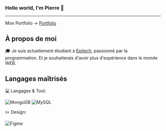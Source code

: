 ### Hello world, I'm Pierre 👋
---

Mon Portfolio -> [Portfolio](https:pierre-monnier.fr)

## À propos de moi

🎓 Je suis actuellement étudiant à [Epitech](https://www.epitech.eu/), passionné par la programmation. Et je souhaiterais d'avoir plus d'expérience dans le monde WEB.

## Langages maîtrisés

💻 Langages & Tool:
  
![MongoDB](https://img.shields.io/badge/MongoDB-%234ea94b.svg?style=for-the-badge&logo=mongodb&logoColor=white)
![MySQL](https://img.shields.io/badge/mysql-%2300f.svg?style=for-the-badge&logo=mysql&logoColor=white)

✏️ Design: 

![Figma](https://img.shields.io/badge/figma-%23F24E1E.svg?style=for-the-badge&logo=figma&logoColor=white)
